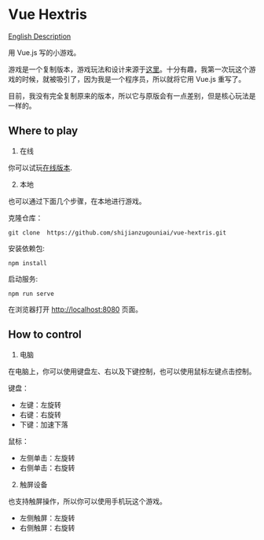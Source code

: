 # Vue Hextris

[English Description](./README.md)

用 Vue.js 写的小游戏。

游戏是一个复制版本，游戏玩法和设计来源于[这里](https://github.com/Hextris/hextris)。十分有趣，我第一次玩这个游戏的时候，就被吸引了，因为我是一个程序员，所以就将它用 Vue.js 重写了。

目前，我没有完全复制原来的版本，所以它与原版会有一点差别，但是核心玩法是一样的。

## Where to play

1. 在线

你可以试玩[在线版本](https://shijianzugouniai.github.io/vue-hextris/).

2. 本地

也可以通过下面几个步骤，在本地进行游戏。

克隆仓库：
```
git clone  https://github.com/shijianzugouniai/vue-hextris.git 
``` 

安装依赖包:
```
npm install
```

启动服务:
```
npm run serve
```

在浏览器打开 [http://localhost:8080](http://localhost:8080) 页面。

## How to control

1. 电脑

在电脑上，你可以使用键盘左、右以及下键控制，也可以使用鼠标左键点击控制。

键盘：
- 左键：左旋转
- 右键：右旋转
- 下键：加速下落

鼠标：
- 左侧单击：左旋转
- 右侧单击：右旋转

2. 触屏设备

也支持触屏操作，所以你可以使用手机玩这个游戏。

- 左侧触屏：左旋转
- 右侧触屏：右旋转
